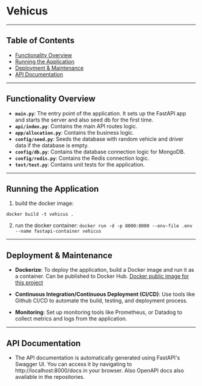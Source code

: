 # Vehicus

---

## Table of Contents

- [Functionality Overview](#functionality-overview)
- [Running the Application](#running-the-application)
- [Deployment & Maintenance](#deployment--maintenance)
- [API Documentation](#api-documentation)

---

## Functionality Overview

- **`main.py`**: The entry point of the application. It sets up the FastAPI app and starts the server and also seed db for the first time.
- **`api/index.py`**: Contains the main API routes logic.
- **`app/allocation.py`**: Contains the business logic.
- **`config/seed.py`**: Seeds the database with random vehicle and driver data if the database is empty.
- **`config/db.py`**: Contains the database connection logic for MongoDB.
- **`config/redis.py`**: Contains the Redis connection logic.
- **`test/test.py`**: Contains unit tests for the application.

---

## Running the Application

1. build the docker image:
 
 ```docker build -t vehicus . ```

2. run the docker container:
  ```docker run -d -p 8000:8000 --env-file .env --name fastapi-container vehicus```

---

## Deployment & Maintenance

- **Dockerize**: To deploy the application, build a Docker image and run it as a container. Can be published to Docker Hub. [Docker public image for this project](https://hub.docker.com/repository/docker/dipcb05/vehicus/)

- **Continuous Integration/Continuous Deployment (CI/CD)**: Use tools like Github CI/CD to automate the build, testing, and deployment process.

- **Monitoring**: Set up monitoring tools like Prometheus, or Datadog to collect metrics and logs from the application.

---

## API Documentation

- The API documentation is automatically generated using FastAPI's Swagger UI. You can access it by navigating to http://localhost:8000/docs in your browser. Also OpenAPI docs also available in the repositories.
